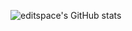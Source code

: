 ![editspace's GitHub stats](https://github-readme-stats.vercel.app/api?username=editspace&show_icons=true&theme=merko)
